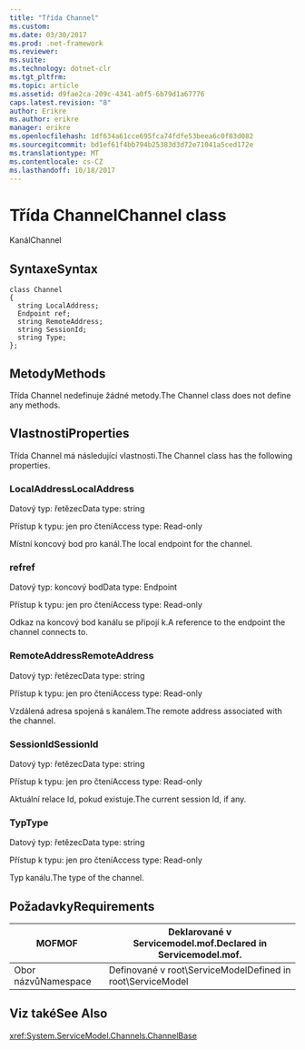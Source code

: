 ```yaml
---
title: "Třída Channel"
ms.custom: 
ms.date: 03/30/2017
ms.prod: .net-framework
ms.reviewer: 
ms.suite: 
ms.technology: dotnet-clr
ms.tgt_pltfrm: 
ms.topic: article
ms.assetid: d9fae2ca-209c-4341-a0f5-6b79d1a67776
caps.latest.revision: "8"
author: Erikre
ms.author: erikre
manager: erikre
ms.openlocfilehash: 1df634a61cce695fca74fdfe53beea6c0f83d082
ms.sourcegitcommit: bd1ef61f4bb794b25383d3d72e71041a5ced172e
ms.translationtype: MT
ms.contentlocale: cs-CZ
ms.lasthandoff: 10/18/2017
---
```

# <a name="channel-class"></a><span data-ttu-id="ab428-102">Třída Channel</span><span class="sxs-lookup"><span data-stu-id="ab428-102">Channel class</span></span>
<span data-ttu-id="ab428-103">Kanál</span><span class="sxs-lookup"><span data-stu-id="ab428-103">Channel</span></span>  
  
## <a name="syntax"></a><span data-ttu-id="ab428-104">Syntaxe</span><span class="sxs-lookup"><span data-stu-id="ab428-104">Syntax</span></span>  
  
```  
class Channel  
{  
  string LocalAddress;  
  Endpoint ref;  
  string RemoteAddress;  
  string SessionId;  
  string Type;  
};  
```  
  
## <a name="methods"></a><span data-ttu-id="ab428-105">Metody</span><span class="sxs-lookup"><span data-stu-id="ab428-105">Methods</span></span>  
 <span data-ttu-id="ab428-106">Třída Channel nedefinuje žádné metody.</span><span class="sxs-lookup"><span data-stu-id="ab428-106">The Channel class does not define any methods.</span></span>  
  
## <a name="properties"></a><span data-ttu-id="ab428-107">Vlastnosti</span><span class="sxs-lookup"><span data-stu-id="ab428-107">Properties</span></span>  
 <span data-ttu-id="ab428-108">Třída Channel má následující vlastnosti.</span><span class="sxs-lookup"><span data-stu-id="ab428-108">The Channel class has the following properties.</span></span>  
  
### <a name="localaddress"></a><span data-ttu-id="ab428-109">LocalAddress</span><span class="sxs-lookup"><span data-stu-id="ab428-109">LocalAddress</span></span>  
 <span data-ttu-id="ab428-110">Datový typ: řetězec</span><span class="sxs-lookup"><span data-stu-id="ab428-110">Data type: string</span></span>  
  
 <span data-ttu-id="ab428-111">Přístup k typu: jen pro čtení</span><span class="sxs-lookup"><span data-stu-id="ab428-111">Access type: Read-only</span></span>  
  
 <span data-ttu-id="ab428-112">Místní koncový bod pro kanál.</span><span class="sxs-lookup"><span data-stu-id="ab428-112">The local endpoint for the channel.</span></span>  
  
### <a name="ref"></a><span data-ttu-id="ab428-113">ref</span><span class="sxs-lookup"><span data-stu-id="ab428-113">ref</span></span>  
 <span data-ttu-id="ab428-114">Datový typ: koncový bod</span><span class="sxs-lookup"><span data-stu-id="ab428-114">Data type: Endpoint</span></span>  
  
 <span data-ttu-id="ab428-115">Přístup k typu: jen pro čtení</span><span class="sxs-lookup"><span data-stu-id="ab428-115">Access type: Read-only</span></span>  
  
 <span data-ttu-id="ab428-116">Odkaz na koncový bod kanálu se připojí k.</span><span class="sxs-lookup"><span data-stu-id="ab428-116">A reference to the endpoint the channel connects to.</span></span>  
  
### <a name="remoteaddress"></a><span data-ttu-id="ab428-117">RemoteAddress</span><span class="sxs-lookup"><span data-stu-id="ab428-117">RemoteAddress</span></span>  
 <span data-ttu-id="ab428-118">Datový typ: řetězec</span><span class="sxs-lookup"><span data-stu-id="ab428-118">Data type: string</span></span>  
  
 <span data-ttu-id="ab428-119">Přístup k typu: jen pro čtení</span><span class="sxs-lookup"><span data-stu-id="ab428-119">Access type: Read-only</span></span>  
  
 <span data-ttu-id="ab428-120">Vzdálená adresa spojená s kanálem.</span><span class="sxs-lookup"><span data-stu-id="ab428-120">The remote address associated with the channel.</span></span>  
  
### <a name="sessionid"></a><span data-ttu-id="ab428-121">SessionId</span><span class="sxs-lookup"><span data-stu-id="ab428-121">SessionId</span></span>  
 <span data-ttu-id="ab428-122">Datový typ: řetězec</span><span class="sxs-lookup"><span data-stu-id="ab428-122">Data type: string</span></span>  
  
 <span data-ttu-id="ab428-123">Přístup k typu: jen pro čtení</span><span class="sxs-lookup"><span data-stu-id="ab428-123">Access type: Read-only</span></span>  
  
 <span data-ttu-id="ab428-124">Aktuální relace Id, pokud existuje.</span><span class="sxs-lookup"><span data-stu-id="ab428-124">The current session Id, if any.</span></span>  
  
### <a name="type"></a><span data-ttu-id="ab428-125">Typ</span><span class="sxs-lookup"><span data-stu-id="ab428-125">Type</span></span>  
 <span data-ttu-id="ab428-126">Datový typ: řetězec</span><span class="sxs-lookup"><span data-stu-id="ab428-126">Data type: string</span></span>  
  
 <span data-ttu-id="ab428-127">Přístup k typu: jen pro čtení</span><span class="sxs-lookup"><span data-stu-id="ab428-127">Access type: Read-only</span></span>  
  
 <span data-ttu-id="ab428-128">Typ kanálu.</span><span class="sxs-lookup"><span data-stu-id="ab428-128">The type of the channel.</span></span>  
  
## <a name="requirements"></a><span data-ttu-id="ab428-129">Požadavky</span><span class="sxs-lookup"><span data-stu-id="ab428-129">Requirements</span></span>  
  
|<span data-ttu-id="ab428-130">MOF</span><span class="sxs-lookup"><span data-stu-id="ab428-130">MOF</span></span>|<span data-ttu-id="ab428-131">Deklarované v Servicemodel.mof.</span><span class="sxs-lookup"><span data-stu-id="ab428-131">Declared in Servicemodel.mof.</span></span>|  
|---------|-----------------------------------|  
|<span data-ttu-id="ab428-132">Obor názvů</span><span class="sxs-lookup"><span data-stu-id="ab428-132">Namespace</span></span>|<span data-ttu-id="ab428-133">Definované v root\ServiceModel</span><span class="sxs-lookup"><span data-stu-id="ab428-133">Defined in root\ServiceModel</span></span>|  
  
## <a name="see-also"></a><span data-ttu-id="ab428-134">Viz také</span><span class="sxs-lookup"><span data-stu-id="ab428-134">See Also</span></span>  
 <xref:System.ServiceModel.Channels.ChannelBase>
